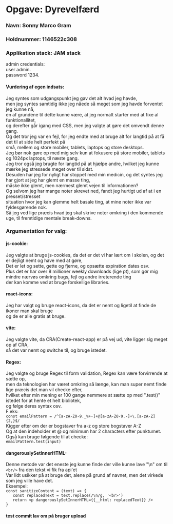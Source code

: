 # Opgave: Dyrevelfærd
### Navn: Sonny Marco Gram
### Holdnummer: 1146522c308
### Applikation stack: JAM stack



admin credentials: <br/>
user admin. <br/>
password 1234. <br/>


#### Vurdering af egen indsats:
Jeg syntes som udgangspunkt jeg gav det alt hvad jeg havde,<br/>
men jeg syntes samtidig ikke jeg nåede så meget som jeg havde forventet jeg kunne nå,<br/>
en af grundene til dette kunne være, at jeg normalt starter med at fixe al funktionallitet,<br/>
og derefter går igang med CSS, men jeg valgte at gøre det omvendt denne gang. <br/>
Og det tror jeg var en fejl, for jeg endte med at bruge alt for langtid på at få det til at side helt perfekt på<br/>
små, mellem og store mobiler, tablets, laptops og store desktops.<br/>
Jeg bør nok gøre op med mig selv kun at fokusere på store mobiler, tablets og 1024px laptops, til næste gang.<br/>
Jeg tror også jeg brugte for langtid på at hjælpe andre, hvilket jeg kunne mærke jeg stressede meget over til sidst.<br/>
Desuden har jeg for nyligt har stoppet med min medicin, og det syntes jeg har gjort at jeg har glemt en masse ting,<br/>
måske ikke glemt, men nærmest glemt vejen til informationen?<br/>
Og selvom jeg har mange noter skrevet ned, fandt jeg hurtigt ud af at i en presset/stresset<br/>
situation hvor jeg kan glemme helt basale ting, at mine noter ikke var fyldesgørende nok.<br/>
Så jeg ved lige præcis hvad jeg skal skrive noter omkring i den kommende uge, til fremtidige mentale break-downs.<br/>


### Argumentation for valg:
#### js-cookie: 
Jeg valgte at bruge js-cookies, da det er det vi har lært om i skolen, og det er dejligt nemt og have med at gøre, <br/>
Det er let og sette, gette og fjerne, og opsætte expiration dates osv.<br/>
Plus det er har over 8 millioner weekly downloads (lige pt), som gør mig mindre nærvøs omkring bugs, fejl og andre irreterende ting<br/>
der kan komme ved at bruge forskellige libraries.<br/>

#### react-icons:
Jeg har valgt og bruge react-icons, da det er nemt og ligetil at finde de ikoner man skal bruge </br>
og de er alle gratis at bruge.

#### vite:
Jeg valgte vite, da CRA(Create-react-app) er på vej ud, vite ligger sig meget op af CRA, <br/>
så det var nemt og switche til, og bruge istedet.

#### Regex:
Jeg valgte og bruge Regex til form validation, Regex kan være forvirrende at sætte op, <br/>
men da teknologien har været omkring så længe, kan man super nemt finde lige præcis det man vil checke efter, <br/>
hvilket efter min mening er 100 gange nemmere at sætte op med ".test()" istedet for at hente et helt bibliotek, <br/>
og følge deres syntax osv.<br/>
F.eks: <br/>
`` const emailPattern = /^[a-zA-Z0-9._%+-]+@[a-zA-Z0-9.-]+\.[a-zA-Z]{2,}$/ `` <br/>
Kigger efter om der er bogstaver fra a-z og store bogstaver A-Z<br/>
Og at den indeholder et @ og minimum har 2 characters efter punktumet.<br/>
Også kan bruge følgende til at checke: <br/>
`` emailPattern.test(input) ``

#### dangerouslySetInnerHTML: 
Denne metode var det eneste jeg kunne finde der ville kunne lave "\n" om til `` <br/> `` fra den tekst vi fik fra api'et <br/>
Var lidt usikker på at bruge det, alene på grund af navnet, men det virkede som jeg ville have det. <br/>
Eksempel: <br/>
`` const sanitizeContent = (text) => { `` <br/>
``    const replacedText = text.replace(/\n/g, '<br>') `` <br/>
``    return <p dangerouslySetInnerHTML={{__html: replacedText}} /> `` <br/>
``} ``


#### test commit lav om på bruger upload 
